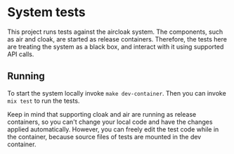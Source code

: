 # System tests

This project runs tests against the aircloak system. The components, such as air and cloak, are started as release containers. Therefore, the tests here are treating the system as a black box, and interact with it using supported API calls.

## Running

To start the system locally invoke `make dev-container`. Then you can invoke `mix test` to run the tests.

Keep in mind that supporting cloak and air are running as release containers, so you can't change your local code and have the changes applied automatically. However, you can freely edit the test code while in the container, because source files of tests are mounted in the dev container.
